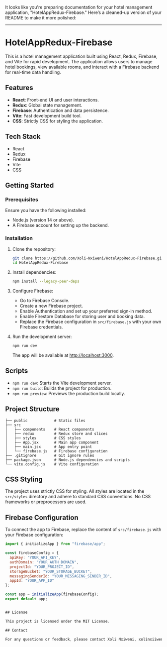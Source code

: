 It looks like you're preparing documentation for your hotel management application, "HotelAppRedux-Firebase." Here’s a cleaned-up version of your README to make it more polished:

---

# HotelAppRedux-Firebase

This is a hotel management application built using React, Redux, Firebase, and Vite for rapid development. The application allows users to manage hotel bookings, view available rooms, and interact with a Firebase backend for real-time data handling.

## Features

- **React**: Front-end UI and user interactions.
- **Redux**: Global state management.
- **Firebase**: Authentication and data persistence.
- **Vite**: Fast development build tool.
- **CSS**: Strictly CSS for styling the application.

## Tech Stack

- React
- Redux
- Firebase
- Vite
- CSS

## Getting Started

### Prerequisites

Ensure you have the following installed:
- Node.js (version 14 or above).
- A Firebase account for setting up the backend.

### Installation

1. Clone the repository:

   ```bash
   git clone https://github.com/Xoli-Nxiweni/HotelAppRedux-Firebase.git
   cd HotelAppRedux-Firebase
   ```

2. Install dependencies:

   ```bash
   npm install --legacy-peer-deps
   ```

3. Configure Firebase:
   - Go to Firebase Console.
   - Create a new Firebase project.
   - Enable Authentication and set up your preferred sign-in method.
   - Enable Firestore Database for storing user and booking data.
   - Replace the Firebase configuration in `src/firebase.js` with your own Firebase credentials.

4. Run the development server:

   ```bash
   npm run dev
   ```

   The app will be available at [http://localhost:3000](http://localhost:3000).

## Scripts

- `npm run dev`: Starts the Vite development server.
- `npm run build`: Builds the project for production.
- `npm run preview`: Previews the production build locally.

## Project Structure

```
├── public            # Static files
├── src
│   ├── components    # React components
│   ├── redux         # Redux store and slices
│   ├── styles        # CSS styles
│   ├── App.jsx       # Main app component
│   ├── main.jsx      # App entry point
│   └── firebase.js   # Firebase configuration
├── .gitignore        # Git ignore rules
├── package.json      # Node.js dependencies and scripts
└── vite.config.js    # Vite configuration
```

## CSS Styling

The project uses strictly CSS for styling. All styles are located in the `src/styles` directory and adhere to standard CSS conventions. No CSS frameworks or preprocessors are used.

## Firebase Configuration

To connect the app to Firebase, replace the content of `src/firebase.js` with your Firebase configuration:

```javascript
import { initializeApp } from "firebase/app";

const firebaseConfig = {
  apiKey: "YOUR_API_KEY",
  authDomain: "YOUR_AUTH_DOMAIN",
  projectId: "YOUR_PROJECT_ID",
  storageBucket: "YOUR_STORAGE_BUCKET",
  messagingSenderId: "YOUR_MESSAGING_SENDER_ID",
  appId: "YOUR_APP_ID"
};

const app = initializeApp(firebaseConfig);
export default app;


## License

This project is licensed under the MIT License.

## Contact

For any questions or feedback, please contact Xoli Nxiweni, xolinxiiweni@gmail.com
